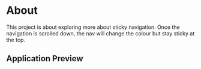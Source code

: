 # About

This project is about exploring more about sticky navigation. Once the navigation is scrolled down, the nav will change the colour but stay sticky at the top. 

## Application Preview